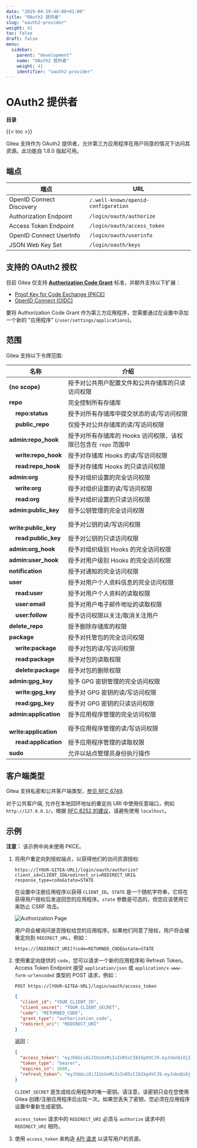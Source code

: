 ```yaml
---
date: "2019-04-19:44:00+01:00"
title: "OAuth2 提供者"
slug: "oauth2-provider"
weight: 41
toc: false
draft: false
menu:
  sidebar:
    parent: "development"
    name: "OAuth2 提供者"
    weight: 41
    identifier: "oauth2-provider"
---
```


# OAuth2 提供者

**目录**

{{< toc >}}

Gitea 支持作为 OAuth2 提供者，允许第三方应用程序在用户同意的情况下访问其资源。此功能自 1.8.0 版起可用。

## 端点

| 端点                     | URL                                 |
| ------------------------ | ----------------------------------- |
| OpenID Connect Discovery | `/.well-known/openid-configuration` |
| Authorization Endpoint   | `/login/oauth/authorize`            |
| Access Token Endpoint    | `/login/oauth/access_token`         |
| OpenID Connect UserInfo  | `/login/oauth/userinfo`             |
| JSON Web Key Set         | `/login/oauth/keys`                 |

## 支持的 OAuth2 授权

目前 Gitea 仅支持 [**Authorization Code Grant**](https://tools.ietf.org/html/rfc6749#section-1.3.1) 标准，并额外支持以下扩展：

- [Proof Key for Code Exchange (PKCE)](https://tools.ietf.org/html/rfc7636)
- [OpenID Connect (OIDC)](https://openid.net/specs/openid-connect-core-1_0.html#CodeFlowAuth)

要将 Authorization Code Grant 作为第三方应用程序，您需要通过在设置中添加一个新的 "应用程序" (`/user/settings/applications`)。

## 范围

Gitea 支持以下令牌范围:

| 名称 | 介绍 |
| ---- | ----------- |
| **(no scope)** | 授予对公共用户配置文件和公共存储库的只读访问权限 |
| **repo** | 完全控制所有存储库 |
| &nbsp;&nbsp;&nbsp; **repo:status** | 授予对所有存储库中提交状态的读/写访问权限 |
| &nbsp;&nbsp;&nbsp; **public_repo** | 仅授予对公共存储库的读/写访问权限 |
| **admin:repo_hook** | 授予对所有存储库的 Hooks 访问权限，该权限已包含在 `repo` 范围中 |
| &nbsp;&nbsp;&nbsp; **write:repo_hook** | 授予对存储库 Hooks 的读/写访问权限 |
| &nbsp;&nbsp;&nbsp; **read:repo_hook** | 授予对存储库 Hooks 的只读访问权限 |
| **admin:org** | 授予对组织设置的完全访问权限 |
| &nbsp;&nbsp;&nbsp; **write:org** | 授予对组织设置的读/写访问权限 |
| &nbsp;&nbsp;&nbsp; **read:org** | 授予对组织设置的只读访问权限 |
| **admin:public_key** | 授予公钥管理的完全访问权限 |
| &nbsp;&nbsp;&nbsp; **write:public_key** | 授予对公钥的读/写访问权限 |
| &nbsp;&nbsp;&nbsp; **read:public_key** | 授予对公钥的只读访问权限 |
| **admin:org_hook** | 授予对组织级别 Hooks 的完全访问权限 |
| **admin:user_hook** | 授予对用户级别 Hooks 的完全访问权限 |
| **notification** | 授予对通知的完全访问权限 |
| **user** | 授予对用户个人资料信息的完全访问权限 |
| &nbsp;&nbsp;&nbsp; **read:user** | 授予对用户个人资料的读取权限 |
| &nbsp;&nbsp;&nbsp; **user:email** | 授予对用户电子邮件地址的读取权限 |
| &nbsp;&nbsp;&nbsp; **user:follow** | 授予访问权限以关注/取消关注用户 |
| **delete_repo** | 授予删除存储库的权限 |
| **package** | 授予对托管包的完全访问权限 |
| &nbsp;&nbsp;&nbsp; **write:package** | 授予对包的读/写访问权限 |
| &nbsp;&nbsp;&nbsp; **read:package** | 授予对包的读取权限 |
| &nbsp;&nbsp;&nbsp; **delete:package** | 授予对包的删除权限 |
| **admin:gpg_key** | 授予 GPG 密钥管理的完全访问权限 |
| &nbsp;&nbsp;&nbsp; **write:gpg_key** | 授予对 GPG 密钥的读/写访问权限 |
| &nbsp;&nbsp;&nbsp; **read:gpg_key** | 授予对 GPG 密钥的只读访问权限 |
| **admin:application** | 授予应用程序管理的完全访问权限 |
| &nbsp;&nbsp;&nbsp; **write:application** | 授予应用程序管理的读/写访问权限 |
| &nbsp;&nbsp;&nbsp; **read:application** | 授予应用程序管理的读取权限 |
| **sudo** | 允许以站点管理员身份执行操作 |

## 客户端类型

Gitea 支持私密和公共客户端类型，[参见 RFC 6749](https://datatracker.ietf.org/doc/html/rfc6749#section-2.1).

对于公共客户端, 允许在本地回环地址的重定向 URI 中使用任意端口，例如 `http://127.0.0.1/`。根据 [RFC 8252 的建议](https://datatracker.ietf.org/doc/html/rfc8252#section-8.3)，请避免使用 `localhost`。

## 示例

**注意：** 该示例中尚未使用 PKCE。

1. 将用户重定向到授权端点，以获得他们的访问资源授权:

   ```curl
   https://[YOUR-GITEA-URL]/login/oauth/authorize?client_id=CLIENT_ID&redirect_uri=REDIRECT_URI& response_type=code&state=STATE
   ```

   在设置中注册应用程序以获得 `CLIENT_ID`。`STATE` 是一个随机字符串，它将在获得用户授权后发送回您的应用程序。`state` 参数是可选的，但您应该使用它来防止 CSRF 攻击。

   ![Authorization Page](/authorize.png)

   用户将会被询问是否授权给您的应用程序。如果他们同意了授权，用户将会被重定向到 `REDIRECT_URL`，例如：

   ```curl
   https://[REDIRECT_URI]?code=RETURNED_CODE&state=STATE
   ```

2. 使用重定向提供的 `code`，您可以请求一个新的应用程序和 Refresh Token。Access Token Endpoint 接受 `application/json` 或 `application/x-www-form-urlencoded` 类型的 POST 请求，例如：

   ```curl
   POST https://[YOUR-GITEA-URL]/login/oauth/access_token
   ```

   ```json
   {
     "client_id": "YOUR_CLIENT_ID",
     "client_secret": "YOUR_CLIENT_SECRET",
     "code": "RETURNED_CODE",
     "grant_type": "authorization_code",
     "redirect_uri": "REDIRECT_URI"
   }
   ```

   返回：

   ```json
   {
     "access_token": "eyJhbGciOiJIUzUxMiIsInR5cCI6IkpXVCJ9.eyJnbnQiOjIsInR0IjowLCJleHAiOjE1NTUxNzk5MTIsImlhdCI6MTU1NTE3NjMxMn0.0-iFsAwBtxuckA0sNZ6QpBQmywVPz129u75vOM7wPJecw5wqGyBkmstfJHAjEOqrAf_V5Z-1QYeCh_Cz4RiKug",
     "token_type": "bearer",
     "expires_in": 3600,
     "refresh_token": "eyJhbGciOiJIUzUxMiIsInR5cCI6IkpXVCJ9.eyJnbnQiOjIsInR0IjoxLCJjbnQiOjEsImV4cCI6MTU1NzgwNDMxMiwiaWF0IjoxNTU1MTc2MzEyfQ.S_HZQBy4q9r5SEzNGNIoFClT43HPNDbUdHH-GYNYYdkRfft6XptJBkUQscZsGxOW975Yk6RbgtGvq1nkEcklOw"
   }
   ```

   `CLIENT_SECRET` 是生成给应用程序的唯一密钥。请注意，该密钥只会在您使用 Gitea 创建/注册应用程序后出现一次。如果您丢失了密钥，您必须在应用程序设置中重新生成密钥。

   `access_token` 请求中的 `REDIRECT_URI` 必须与 `authorize` 请求中的 `REDIRECT_URI` 相符。

3. 使用 `access_token` 来构造 [API 请求](https://docs.gitea.io/en-us/api-usage#oauth2) 以读写用户的资源。
